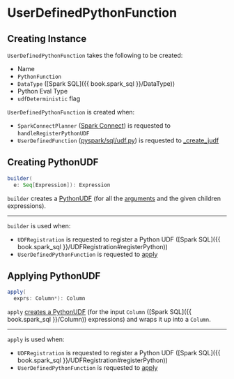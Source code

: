 # UserDefinedPythonFunction

## Creating Instance

`UserDefinedPythonFunction` takes the following to be created:

* <span id="name"> Name
* <span id="func"> `PythonFunction`
* <span id="dataType"> `DataType` ([Spark SQL]({{ book.spark_sql }}/DataType))
* <span id="pythonEvalType"> Python Eval Type
* <span id="udfDeterministic"> `udfDeterministic` flag

`UserDefinedPythonFunction` is created when:

* `SparkConnectPlanner` ([Spark Connect](../connect/index.md)) is requested to `handleRegisterPythonUDF`
* `UserDefinedFunction` ([pyspark/sql/udf.py](../pyspark/sql/udf.md)) is requested to [_create_judf](../pyspark/sql/UserDefinedFunction.md#_create_judf)

## <span id="builder"> Creating PythonUDF

```scala
builder(
  e: Seq[Expression]): Expression
```

`builder` creates a [PythonUDF](PythonUDF.md) (for all the [arguments](#creating-instance) and the given children expressions).

---

`builder` is used when:

* `UDFRegistration` is requested to register a Python UDF ([Spark SQL]({{ book.spark_sql }}/UDFRegistration#registerPython))
* `UserDefinedPythonFunction` is requested to [apply](#apply)

## <span id="apply"> Applying PythonUDF

```scala
apply(
  exprs: Column*): Column
```

`apply` [creates a PythonUDF](#builder) (for the input `Column` ([Spark SQL]({{ book.spark_sql }}/Column)) expressions) and wraps it up into a `Column`.

---

`apply` is used when:

* `UDFRegistration` is requested to register a Python UDF ([Spark SQL]({{ book.spark_sql }}/UDFRegistration#registerPython))
* `UserDefinedPythonFunction` is requested to [apply](#apply)
